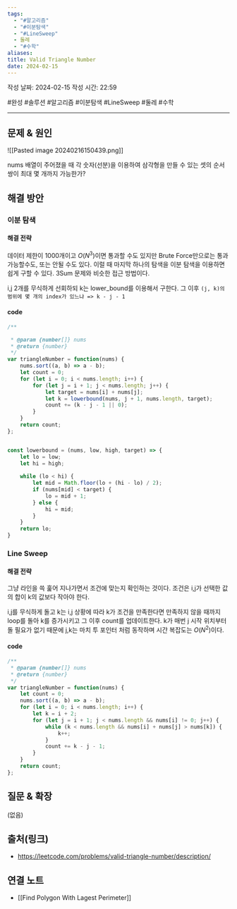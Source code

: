 ```yaml
---
tags:
  - "#알고리즘"
  - "#이분탐색"
  - "#LineSweep"
  - 둘레
  - "#수학"
aliases: 
title: Valid Triangle Number
date: 2024-02-15
---
```

작성 날짜: 2024-02-15
작성 시간: 22:59

#완성 #솔루션 #알고리즘 #이분탐색 #LineSweep #둘레 #수학 

----

## 문제 & 원인
![[Pasted image 20240216150439.png]]

nums 배열이 주어졌을 때 각 숫자(선분)을 이용하여 삼각형을 만들 수 있는 셋의 순서쌍이 최대 몇 개까지 가능한가?
## 해결 방안
### 이분 탐색
#### 해결 전략
데이터 제한이 1000개이고 $O(N^3)$이면 통과할 수도 있지만 Brute Force만으로는 통과 가능할수도, 또는 안될 수도 있다. 이럴 때 마지막 하나의 탐색을 이분 탐색을 이용하면 쉽게 구할 수 있다.  3Sum 문제와 비슷한 접근 방법이다.

i,j 2개를 무식하게 선회하되 k는 lower_bound를 이용해서 구한다. 그 이후 `(j, k)의 범위에 몇 개의 index가 있느냐 => k - j - 1`

#### code
```js
/**

 * @param {number[]} nums
 * @return {number}
 */
var triangleNumber = function(nums) {
    nums.sort((a, b) => a - b);
    let count = 0;
    for (let i = 0; i < nums.length; i++) {
        for (let j = i + 1; j < nums.length; j++) {
            let target = nums[i] + nums[j];
            let k = lowerbound(nums, j + 1, nums.length, target);
            count += (k - j - 1 || 0);
        }
    }
    return count;
};


const lowerbound = (nums, low, high, target) => {
    let lo = low;
    let hi = high;
    
    while (lo < hi) {
        let mid = Math.floor(lo + (hi - lo) / 2);
        if (nums[mid] < target) {
            lo = mid + 1;
        } else {
            hi = mid;
        }
    }
    return lo;
}
```


### Line Sweep
#### 해결 전략
그냥 라인을 쓱 훑어 지나가면서 조건에 맞는지 확인하는 것이다. 조건은 i,j가 선택한 값의 합이 k의 값보다 작아야 한다.

i,j를 무식하게 돌고 k는 i,j 상황에 따라 k가 조건을 만족한다면 만족하지 않을 때까지 loop를 돌아 k를 증가시키고 그 이후 count를 업데이트한다. k가 매번 j 시작 위치부터 돌 필요가 없기 때문에 j,k는 마치 투 포인터 처럼 동작하며 시간 복잡도는 $O(N^2)$이다.


#### code
```js
/**
 * @param {number[]} nums
 * @return {number}
 */
var triangleNumber = function(nums) {
    let count = 0;
    nums.sort((a, b) => a - b);
    for (let i = 0; i < nums.length; i++) {
        let k = i + 2;
        for (let j = i + 1; j < nums.length && nums[i] != 0; j++) {
            while (k < nums.length && nums[i] + nums[j] > nums[k]) {
                k++;
            }
            count += k - j - 1;
        }
    }
    return count;
};
```

## 질문 & 확장

(없음)

## 출처(링크)
- https://leetcode.com/problems/valid-triangle-number/description/

## 연결 노트
- [[Find Polygon With Lagest Perimeter]]